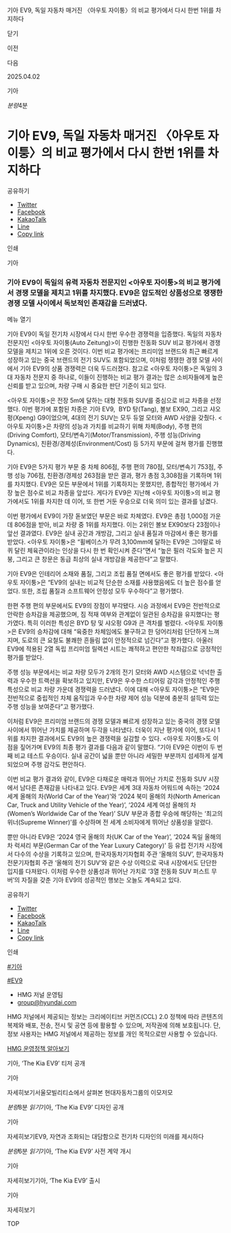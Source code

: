 기아 EV9, 독일 자동차 매거진 〈아우토 자이퉁〉의 비교 평가에서 다시 한번 1위를 차지하다






닫기

이전

다음

2025.04.02

기아


*분량*4분

# 기아 EV9, 독일 자동차 매거진 〈아우토 자이퉁〉의 비교 평가에서 다시 한번 1위를 차지하다

공유하기

* [Twitter](# "새창으로 열림")
* [Facebook](# "새창으로 열림")
* [KakaoTalk](# "새창으로 열림")
* [Line](# "새창으로 열림")
* [Copy link](#)

인쇄

기아



### 기아 EV9이 독일의 유력 자동차 전문지인 <아우토 자이퉁>의 비교 평가에서 경쟁 모델을 제치고 1위를 차지했다. EV9은 압도적인 상품성으로 쟁쟁한 경쟁 모델 사이에서 독보적인 존재감을 드러냈다.

메뉴 열기



기아 EV9이 독일 전기차 시장에서 다시 한번 우수한 경쟁력을 입증했다. 독일의 자동차 전문지인 <아우토 자이퉁(Auto Zeitung)>이 진행한 전동화 SUV 비교 평가에서 경쟁 모델을 제치고 1위에 오른 것이다. 이번 비교 평가에는 프리미엄 브랜드와 최근 빠르게 성장하고 있는 중국 브랜드의 전기 SUV도 포함되었으며, 이처럼 쟁쟁한 경쟁 모델 사이에서 기아 EV9의 상품 경쟁력은 더욱 두드러졌다. 참고로 <아우토 자이퉁>은 독일의 3대 자동차 전문지 중 하나로, 이들이 진행하는 비교 평가 결과는 많은 소비자들에게 높은 신뢰를 받고 있으며, 차량 구매 시 중요한 판단 기준이 되고 있다.



<아우토 자이퉁>은 전장 5m에 달하는 대형 전동화 SUV를 중심으로 비교 차종을 선정했다. 이번 평가에 포함된 차종은 기아 EV9,  BYD 탕(Tang), 볼보 EX90, 그리고 샤오펑(Xpeng) G9이었으며, 4대의 전기 SUV는 모두 듀얼 모터와 AWD 사양을 갖췄다. <아우토 자이퉁>은 차량의 성능과 가치를 비교하기 위해 차체(Body), 주행 편의(Driving Comfort), 모터/변속기(Motor/Transmission), 주행 성능(Driving Dynamics), 친환경/경제성(Environment/Cost) 등 5가지 부문에 걸쳐 평가를 진행했다.

기아 EV9은 5가지 평가 부문 중 차체 806점, 주행 편의 780점, 모터/변속기 753점, 주행 성능 706점, 친환경/경제성 263점을 받은 결과, 평가 총점 3,308점을 기록하며 1위를 차지했다. EV9은 모든 부문에서 1위를 기록하지는 못했지만, 종합적인 평가에서 가장 높은 점수로 비교 차종을 앞섰다. 게다가 EV9은 지난해 <아우토 자이퉁>의 비교 평가에서도 1위를 차지한 데 이어, 또 한번 거둔 우승으로 더욱 의미 있는 결과를 남겼다.

이번 평가에서 EV9이 가장 돋보였던 부문은 바로 차체였다. EV9은 총점 1,000점 가운데 806점을 받아, 비교 차량 중 1위를 차지했다. 이는 2위인 볼보 EX90보다 23점이나 앞선 결과였다. EV9은 실내 공간과 개방감, 그리고 실내 품질과 마감에서 좋은 평가를 받았다. <아우토 자이퉁>은 “휠베이스가 무려 3,100mm에 달하는 EV9은 그야말로 바퀴 달린 체육관이라는 인상을 다시 한 번 확인시켜 준다”면서 “높은 필러 각도와 높은 지붕, 그리고 큰 창문은 동급 최상의 실내 개방감을 제공한다”고 말했다.



기아 EV9은 인테리어 소재와 품질, 그리고 조립 품질 면에서도 좋은 평가를 받았다. <아우토 자이퉁>은 “EV9의 실내는 비교적 단순한 소재를 사용했음에도 더 높은 점수를 얻었다. 또한, 조립 품질과 소프트웨어 안정성 모두 우수하다”고 평가했다.

한편 주행 편의 부문에서도 EV9의 장점이 부각됐다. 시승 과정에서 EV9은 전반적으로 안락한 승차감을 제공했으며, 짐 적재 여부와 관계없이 일관된 승차감을 유지했다는 평가였다. 특히 이러한 특성은 BYD 탕 및 샤오펑 G9과 큰 격차를 벌렸다. <아우토 자이퉁>은 EV9의 승차감에 대해 “육중한 차체임에도 불구하고 한 덩어리처럼 단단하게 느껴지며, 도로의 큰 요철도 불쾌한 흔들림 없이 안정적으로 넘긴다”고 평가했다. 아울러 EV9에 적용된 2열 독립 프리미엄 릴렉션 시트는 쾌적하고 편안한 착좌감으로 긍정적인 평가를 받았다.

주행 성능 부문에서는 비교 차량 모두가 2개의 전기 모터와 AWD 시스템으로 넉넉한 출력과 우수한 트랙션을 확보하고 있지만, EV9은 우수한 스티어링 감각과 안정적인 주행 특성으로 비교 차량 가운데 경쟁력을 드러냈다. 이에 대해 <아우토 자이퉁>은 “EV9은 전반적으로 중립적인 차체 움직임과 우수한 차량 제어 성능 덕분에 충분히 설득력 있는 주행 성능을 보여준다”고 평가했다.

이처럼 EV9은 프리미엄 브랜드의 경쟁 모델과 빠르게 성장하고 있는 중국의 경쟁 모델 사이에서 뛰어난 가치를 제공하며 두각을 나타냈다. 더욱이 지난 평가에 이어, 또다시 1위를 차지한 결과에서도 EV9의 높은 경쟁력을 실감할 수 있다. <아우토 자이퉁>도 이 점을 짚어가며 EV9의 최종 평가 결과를 다음과 같이 말했다. “기아 EV9은 이번이 두 번째 비교 테스트 우승이다. 실내 공간이 넓을 뿐만 아니라 세밀한 부분까지 섬세하게 설계되었으며 주행 감각도 편안하다.

이번 비교 평가 결과와 같이, EV9은 다채로운 매력과 뛰어난 가치로 전동화 SUV 시장에서 남다른 존재감을 나타내고 있다. EV9은 세계 3대 자동차 어워드에 속하는 ‘2024 세계 올해의 차(World Car of the Year)’와 ‘2024 북미 올해의 차(North American Car, Truck and Utility Vehicle of the Year)’, ‘2024 세계 여성 올해의 차(Women’s Worldwide Car of the Year)’ SUV 부문과 종합 우승에 해당하는 ‘최고의 위너(Supreme Winner)’를 수상하며 전 세계 소비자에게 뛰어난 상품성을 알렸다.



뿐만 아니라 EV9은 ‘2024 영국 올해의 차(UK Car of the Year)’, ‘2024 독일 올해의 차 럭셔리 부문(German Car of the Year Luxury Category)’ 등 유럽 전기차 시장에서 다수의 수상을 기록하고 있으며, 한국자동차기자협회 주관 ‘올해의 SUV’, 한국자동차전문기자협회 주관 ‘올해의 전기 SUV’와 같은 수상 이력으로 국내 시장에서도 단단한 입지를 다져왔다. 이처럼 우수한 상품성과 뛰어난 가치로 ‘3열 전동화 SUV 퍼스트 무버’의 자질을 갖춘 기아 EV9의 성공적인 행보는 오늘도 계속되고 있다.



공유하기

* [Twitter](# "새창으로 열림")
* [Facebook](# "새창으로 열림")
* [KakaoTalk](# "새창으로 열림")
* [Line](# "새창으로 열림")
* [Copy link](#)

인쇄

[#기아](/tag/723)

[#EV9](/tag/2650)



* HMG 저널 운영팀
* [group@hyundai.com](mailto:group@hyundai.com)

HMG 저널에서 제공되는 정보는 크리에이티브 커먼즈(CCL) 2.0 정책에 따라 콘텐츠의 복제와 배포, 전송, 전시 및 공연 등에 활용할 수 있으며, 저작권에 의해 보호됩니다.
단, 정보 사용자는 HMG 저널에서 제공하는 정보를 개인 목적으로만 사용할 수 있습니다.

[HMG 운영정책 알아보기](/footer/operationRegist)

기아, ‘The Kia EV9’ 티저 공개

기아

 자세히보기서울모빌리티쇼에서 살펴본 현대자동차그룹의 이모저모

*분량*8분 *읽기*기아, ‘The Kia EV9’ 디자인 공개

기아

 자세히보기EV9, 자연과 조화되는 대담함으로 전기차 디자인의 미래를 제시하다

*분량*6분 *읽기*기아, ‘The Kia EV9’ 사전 계약 개시

기아

 자세히보기기아, ‘The Kia EV9’ 출시

기아

 자세히보기

TOP